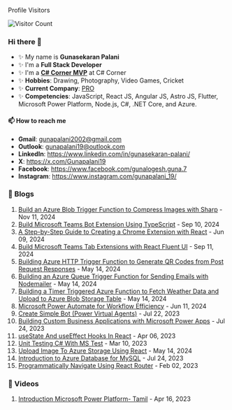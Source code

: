 Profile Visitors

![Visitor Count](https://profile-counter.glitch.me/gunapalani/count.svg)

### Hi there 👋

- ✨ My name is **Gunasekaran Palani**
- ✨ I'm a **Full Stack Developer**
- ✨ I'm a **[C# Corner MVP](https://www.c-sharpcorner.com/members/guna-palani)** at C# Corner
- ✨ **Hobbies**: Drawing, Photography, Video Games, Cricket
- ✨ **Current Company**: [PRO](https://www.peninsularresearchops.com)
- ✨ **Competencies**: JavaScript, React JS, Angular JS, Astro JS, Flutter, Microsoft Power Platform, Node.js, C#, .NET Core, and Azure.

#### 📫 How to reach me

- **Gmail**: gunapalani2002@gmail.com
- **Outlook**: gunapalani19@outlook.com
- **LinkedIn**: https://www.linkedin.com/in/gunasekaran-palani/
- **X**: https://x.com/Gunapalani19
- **Facebook**: https://www.facebook.com/gunalogesh.guna.7
- **Instagram**: https://www.instagram.com/gunapalani_19/

### 📝 Blogs

1. [Build an Azure Blob Trigger Function to Compress Images with Sharp](https://www.c-sharpcorner.com/article/build-an-azure-blob-trigger-function-to-compress-images-with-sharp/) - Nov 11, 2024
1. [Build Microsoft Teams Bot Extension Using TypeScript](https://www.c-sharpcorner.com/article/build-microsoft-teams-bot-extension-using-typescript/) - Sep 10, 2024
1. [A Step-by-Step Guide to Creating a Chrome Extension with React](https://www.c-sharpcorner.com/article/a-step-by-step-guide-to-creating-a-chrome-extension-with-react/) - Jun 09, 2024
1. [Build Microsoft Teams Tab Extensions with React Fluent UI](https://www.c-sharpcorner.com/article/build-microsoft-teams-tab-extensions-with-react-fluent-ui/) - Sep 11, 2024
1. [Building Azure HTTP Trigger Function to Generate QR Codes from Post Request Responses](https://www.c-sharpcorner.com/article/building-azure-http-trigger-function-to-generate-qr-codes-from-post-request-resp/) - May 14, 2024
1. [Building an Azure Queue Trigger Function for Sending Emails with Nodemailer](https://www.c-sharpcorner.com/article/building-an-azure-queue-trigger-function-for-sending-emails-with-nodemailer/) - May 14, 2024
1. [Building a Timer Triggered Azure Function to Fetch Weather Data and Upload to Azure Blob Storage Table](https://www.c-sharpcorner.com/article/building-a-timer-triggered-azure-function-to-fetch-weather-data-and-upload-to-az/) - May 14, 2024
1. [Microsoft Power Automate for Workflow Efficiency](https://www.c-sharpcorner.com/article/microsoft-power-automate-for-workflow-efficiency/) - Jun 11, 2024
1. [Create Simple Bot (Power Virtual Agents)](https://www.c-sharpcorner.com/article/create-simple/) - Jul 22, 2023
1. [Building Custom Business Applications with Microsoft Power Apps](https://www.c-sharpcorner.com/article/create-simple-power-app/) - Jul 24, 2023
1. [useState And useEffect Hooks In React](https://www.c-sharpcorner.com/article/usestate-and-us/) - Apr 06, 2023
1. [Unit Testing C# With MS Test](https://www.c-sharpcorner.com/article/unit-testing-c-sharp-with-ms-test/) - Mar 10, 2023
1. [Upload Image To Azure Storage Using React](https://www.c-sharpcorner.com/article/upload-image-to-azure-storage-using-react/) - May 14, 2024
1. [Introduction to Azure Database for MySQL](https://www.c-sharpcorner.com/article/introduction-to-azure-database-for-mysql/) - Jul 24, 2023
1. [Programmatically Navigate Using React Router](https://www.c-sharpcorner.com/article/programmatically-navigate-using-react-router/) - Feb 02, 2023

### 📝 Videos

1. [Introduction Microsoft Power Platform- Tamil](https://www.youtube.com/watch?v=ytG66ITJ__A&pp=ygUaeG1vbmtleXMzNjAgcG93ZXIgcGxhdGZvcm0%3D) - Apr 16, 2023
